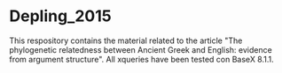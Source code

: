 # Depling_2015

This respository contains the material related to the article "The phylogenetic relatedness between Ancient Greek and English: evidence from argument structure". All xqueries have been tested con BaseX 8.1.1.
